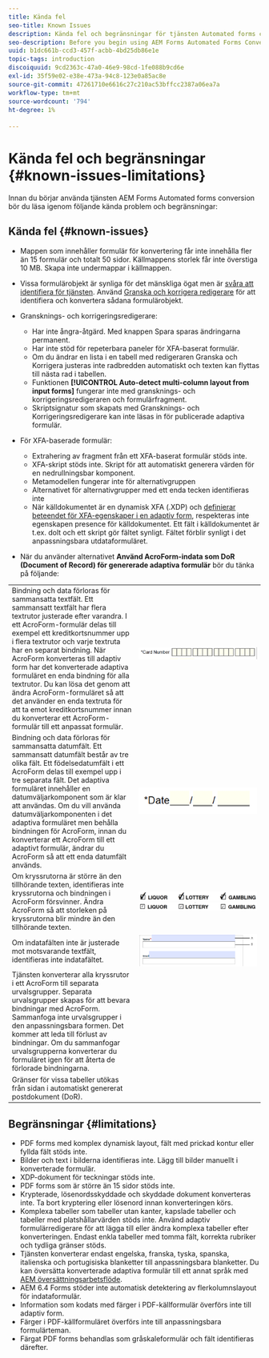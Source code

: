 ```yaml
---
title: Kända fel
seo-title: Known Issues
description: Kända fel och begränsningar för tjänsten Automated forms conversion
seo-description: Before you begin using AEM Forms Automated Forms Conversion service, learn about the known issues and limitations of the service
uuid: b1dc661b-ccd3-457f-acbb-4bd25db86e1e
topic-tags: introduction
discoiquuid: 9cd2363c-47a0-46e9-98cd-1fe088b9cd6e
exl-id: 35f59e02-e38e-473a-94c8-123e0a85ac8e
source-git-commit: 47261710e6616c27c210ac53bffcc2387a06ea7a
workflow-type: tm+mt
source-wordcount: '794'
ht-degree: 1%

---
```


# Kända fel och begränsningar {#known-issues-limitations}

Innan du börjar använda tjänsten AEM Forms Automated forms conversion bör du läsa igenom följande kända problem och begränsningar:

## Kända fel {#known-issues}

* Mappen som innehåller formulär för konvertering får inte innehålla fler än 15 formulär och totalt 50 sidor. Källmappens storlek får inte överstiga 10 MB. Skapa inte undermappar i källmappen.
* Vissa formulärobjekt är synliga för det mänskliga ögat men är [svåra att identifiera för tjänsten](styles-and-pattern-considerations-and-best-practices.md). Använd [Granska och korrigera redigerare](review-correct-ui-edited.md) för att identifiera och konvertera sådana formulärobjekt.
* Gransknings- och korrigeringsredigerare:

   * Har inte ångra-åtgärd. Med knappen Spara sparas ändringarna permanent.
   * Har inte stöd för repeterbara paneler för XFA-baserat formulär.
   * Om du ändrar en lista i en tabell med redigeraren Granska och Korrigera justeras inte radbredden automatiskt och texten kan flyttas till nästa rad i tabellen.
   * Funktionen **[!UICONTROL Auto-detect multi-column layout from input forms]** fungerar inte med gransknings- och korrigeringsredigeraren och formulärfragment.
   * Skriptsignatur som skapats med Gransknings- och Korrigeringsredigerare kan inte läsas in för publicerade adaptiva formulär.


* För XFA-baserade formulär:
   * Extrahering av fragment från ett XFA-baserat formulär stöds inte.
   * XFA-skript stöds inte. Skript för att automatiskt generera värden för en nedrullningsbar komponent.
   * Metamodellen fungerar inte för alternativgruppen
   * Alternativet för alternativgrupper med ett enda tecken identifieras inte
   * När källdokumentet är en dynamisk XFA (.XDP) och [definierar beteendet för XFA-egenskaper i en adaptiv form](https://helpx.adobe.com/experience-manager/6-5/forms/using/xfa-api-supported-in-adaptive-form.html#supportedxfaelementsandtheirmappinginadaptiveformsbr), respekteras inte egenskapen presence för källdokumentet. Ett fält i källdokumentet är t.ex. dolt och ett skript gör fältet synligt. Fältet förblir synligt i det anpassningsbara utdataformuläret.

* När du använder alternativet **Använd AcroForm-indata som DoR (Document of Record) för genererade adaptiva formulär** bör du tänka på följande:

<table>
    <tr>
        <td>Bindning och data förloras för sammansatta textfält. Ett sammansatt textfält har flera textrutor justerade efter varandra. I ett AcroForm-formulär delas till exempel ett kreditkortsnummer upp i flera textrutor och varje textruta har en separat bindning. När AcroForm konverteras till adaptiv form har det konverterade adaptiva formuläret en enda bindning för alla textrutor. Du kan lösa det genom att ändra AcroForm-formuläret så att det använder en enda textruta för att ta emot kreditkortsnummer innan du konverterar ett AcroForm-formulär till ett anpassat formulär.</td>
        <td><img  src="assets/creditCard_Composite.png"/>                                                            </td>
    </tr>
    <tr>
        <td>Bindning och data förloras för sammansatta datumfält. Ett sammansatt datumfält består av tre olika fält. Ett födelsedatumfält i ett AcroForm delas till exempel upp i tre separata fält. Det adaptiva formuläret innehåller en datumväljarkomponent som är klar att användas. Om du vill använda datumväljarkomponenten i det adaptiva formuläret men behålla bindningen för AcroForm, innan du konverterar ett AcroForm till ett adaptivt formulär, ändrar du AcroForm så att ett enda datumfält används.</td>
        <td><img  src="assets/CompositeDateField.png"/></td>
    </tr>
    <tr>
        <td>Om kryssrutorna är större än den tillhörande texten, identifieras inte kryssrutorna och bindningen i AcroForm försvinner. Ändra AcroForm så att storleken på kryssrutorna blir mindre än den tillhörande texten.</td>
        <td><img  src="assets/large-text-box.png"/><br/><img  src="assets/small-text-box.png"/></td>
    </tr>
    <tr>
        <td>Om indatafälten inte är justerade mot motsvarande textfält, identifieras inte indatafältet.  </td>
        <td><img  src="assets/non-alingned-fields.png"/></td>
    </tr>
    <tr >
        <td>Tjänsten konverterar alla kryssrutor i ett AcroForm till separata urvalsgrupper. Separata urvalsgrupper skapas för att bevara bindningar med AcroForm. Sammanfoga inte urvalsgrupper i den anpassningsbara formen. Det kommer att leda till förlust av bindningar. Om du sammanfogar urvalsgrupperna konverterar du formuläret igen för att återta de förlorade bindningarna. </td>
        <td></td>
    </tr>
    <tr >
        <td>Gränser för vissa tabeller utökas från sidan i automatiskt genererat postdokument (DoR). </td>
        <td></td>
    </tr>
</table>

## Begränsningar {#limitations}

* PDF forms med komplex dynamisk layout, fält med prickad kontur eller fyllda fält stöds inte.
* Bilder och text i bilderna identifieras inte. Lägg till bilder manuellt i konverterade formulär.
* XDP-dokument för teckningar stöds inte.
* PDF forms som är större än 15 sidor stöds inte.
* Krypterade, lösenordsskyddade och skyddade dokument konverteras inte. Ta bort kryptering eller lösenord innan konverteringen körs.
* Komplexa tabeller som tabeller utan kanter, kapslade tabeller och tabeller med platshållarvärden stöds inte. Använd adaptiv formulärredigerare för att lägga till eller ändra komplexa tabeller efter konverteringen. Endast enkla tabeller med tomma fält, korrekta rubriker och tydliga gränser stöds.
* Tjänsten konverterar endast engelska, franska, tyska, spanska, italienska och portugisiska blanketter till anpassningsbara blanketter. Du kan översätta konverterade adaptiva formulär till ett annat språk med [AEM översättningsarbetsflöde](https://helpx.adobe.com/experience-manager/6-5/forms/using/using-aem-translation-workflow-to-localize-adaptive-forms.html).
* AEM 6.4 Forms stöder inte automatisk detektering av flerkolumnslayout för indataformulär.
* Information som kodats med färger i PDF-källformulär överförs inte till adaptiv form.
* Färger i PDF-källformuläret överförs inte till anpassningsbara formulärteman.
* Färgat PDF forms behandlas som gråskaleformulär och fält identifieras därefter.
